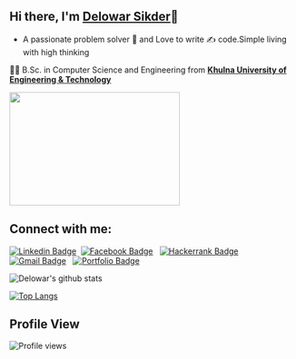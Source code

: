 ## Hi there, I'm [Delowar Sikder](https://delowarsikder.github.io/)👋
- A passionate problem solver 🚀 and Love to write ✍ code.Simple living with high thinking

👨‍🎓 B.Sc. in Computer Science and Engineering from  **[Khulna University of Engineering & Technology](http://www.kuet.ac.bd/cse)** 


<img align="center" width="300px" height="200px" src="https://user-images.githubusercontent.com/21988951/98481083-000cbf80-2222-11eb-9b3f-31e4235a009d.gif" >

## Connect with me:
[![Linkedin Badge](https://img.shields.io/badge/-DelowarSikder-blue?style=flat&logo=Linkedin&logoColor=white&link=https://www.linkedin.com/in/delowarsikder/)](https://www.linkedin.com/in/delowarsikder/)&nbsp;&nbsp;[![Facebook Badge](https://img.shields.io/badge/-DelowarSikder-1ca0f1?style=flat&labelColor=1ca0f1&logo=facebook&logoColor=white&link=https://facebook.com/delowarsikder.108)](https://facebook.com/delowarsikder.108)&nbsp;&nbsp; [![Hackerrank Badge](https://img.shields.io/badge/-Delowar094-03a57a?style=flat&labelColor=000000&logo=hackerrank&link=https://www.hackerrank.com/delowar094/)](https://www.hackerrank.com/delowar094)&nbsp;&nbsp; [![Gmail Badge](https://img.shields.io/badge/-delowarsikder099@gmail.com-c14438?style=flat&logo=Gmail&logoColor=white&link=mailto:delowarsikder099@gmail.com)](mailto:delowarsikder099@gmail.com)&nbsp;&nbsp;  [![Portfolio Badge](https://img.shields.io/badge/-delowarsikder.github.io-green?style=flat&logo=html5&logoColor=white&link=https://delowarsikder.github.io)](https://delowarsikder.github.io)
<br>

<!-- - 💼 Status - Actively looking for job opportunities in Software Industries. -->
<!-- - 🔭 I’m currently working on - [Hacker Rank problem solving.](https://www.hackerrank.com/delowar094) -->
<!-- - 🌱 I’m currently learning - [Angular](https://angular.io/) -->
<!-- - 👯 I’m looking to collaborate on -Full Stack Developement/ ML / DL / AI projects. -->
<!-- - 🤔 I’m looking for help with - [Django Project.](https://www.djangoproject.com/) -->
<!-- - 🎯 2021 Goals: Contribute more to Open Source projects. -->
<!-- - 💬 Ask me about - Machine Learning, Image Processing, Networking. -->
<!-- - 📫 How to reach me: [LinkedIn](https://www.linkedin.com/in/delowarsikder/) -->

![Delowar's github stats](https://github-readme-stats.vercel.app/api?username=delowarsikder&show_icons=true&theme=merko)
<!-- <img src="https://github-readme-streak-stats.herokuapp.com/?user=delowarsikder&theme=merko" alt="delowarsikder"/>  -->
<!-- ## Contribution Graph
<p><img align="left" src="https://activity-graph.herokuapp.com/graph?username=delowarsikder&theme=github" alt="delowarsikder" /></p>  -->

[![Top Langs](https://github-readme-stats.vercel.app/api/top-langs/?username=delowarsikder)](https://github.com/delowarsikder/github-readme-stats)
## Profile View
![Profile views](https://gpvc.arturio.dev/delowarsikder)
